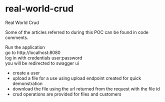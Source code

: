 # real-world-crud
Real World Crud

Some of the articles referred to during this POC can be found in code comments.<br/>

Run the application<br/>
go to http://localhost:8080<br/>
log in with credentials user:password<br/>
you will be redirected to swagger ui<br/>

- create a user<br/>
- upload a file for a use using upload endpoint created for quick demonstration<br/>
- download the file using the url returned from the request with the file id<br/>
- crud operations are provided for files and customers<br/>


